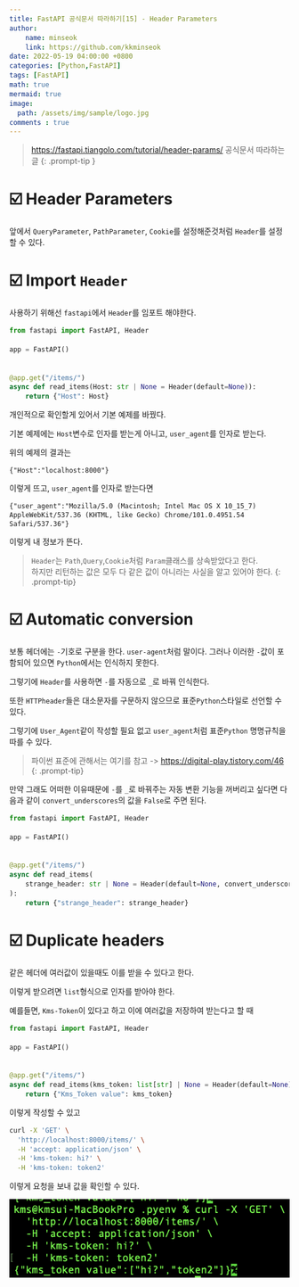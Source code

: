 ```yaml
---
title: FastAPI 공식문서 따라하기[15] - Header Parameters
author: 
    name: minseok
    link: https://github.com/kkminseok
date: 2022-05-19 04:00:00 +0800
categories: [Python,FastAPI]
tags: [FastAPI]
math: true
mermaid: true
image: 
  path: /assets/img/sample/logo.jpg
comments : true
---
```



> <https://fastapi.tiangolo.com/tutorial/header-params/> 공식문서 따라하는 글
{: .prompt-tip }

# ☑️ Header Parameters

앞에서 `QueryParameter`, `PathParameter`, `Cookie`를 설정해준것처럼 `Header`를 설정할 수 있다.

# ☑️ Import `Header`

사용하기 위해선 `fastapi`에서 `Header`를 임포트 해야한다.

```python
from fastapi import FastAPI, Header

app = FastAPI()


@app.get("/items/")
async def read_items(Host: str | None = Header(default=None)):
    return {"Host": Host}

```

개인적으로 확인할게 있어서 기본 예제를 바꿨다.

기본 예제에는 `Host`변수로 인자를 받는게 아니고, `user_agent`를 인자로 받는다.

위의 예제의 결과는
```text
{"Host":"localhost:8000"}
```

이렇게 뜨고, `user_agent`를 인자로 받는다면
```text
{"user_agent":"Mozilla/5.0 (Macintosh; Intel Mac OS X 10_15_7) AppleWebKit/537.36 (KHTML, like Gecko) Chrome/101.0.4951.54 Safari/537.36"}
```

이렇게 내 정보가 뜬다.

>`Header`는 `Path`,`Query`,`Cookie`처럼 `Param`클래스를 상속받았다고 한다.<br>하지만 리턴하는 값은 모두 다 같은 값이 아니라는 사실을 알고 있어야 한다.
{: .prompt-tip}

# ☑️ Automatic conversion

보통 헤더에는 `-`기호로 구분을 한다. `user-agent`처럼 말이다. 그러나 이러한 `-`값이 포함되어 있으면 `Python`에서는 인식하지 못한다. 

그렇기에 `Header`를 사용하면 `-`를 자동으로 `_`로 바꿔 인식한다.

또한 `HTTPheader`들은 대소문자를 구문하지 않으므로 표준`Python`스타일로 선언할 수 있다.

그렇기에 `User_Agent`같이 작성할 필요 없고 `user_agent`처럼 표준`Python` 명명규칙을 따를 수 있다.

> 파이썬 표준에 관해서는 여기를 참고 -> <https://digital-play.tistory.com/46>
{: .prompt-tip}

만약 그래도 어떠한 이유때문에 `-`를 `_`로 바꿔주는 자동 변환 기능을 꺼버리고 싶다면 다음과 같이 `convert_underscores`의 값을 `False`로 주면 된다.

```python
from fastapi import FastAPI, Header

app = FastAPI()


@app.get("/items/")
async def read_items(
    strange_header: str | None = Header(default=None, convert_underscores=False)
):
    return {"strange_header": strange_header}

```

# ☑️ Duplicate headers

같은 헤더에 여러값이 있을때도 이를 받을 수 있다고 한다.

이렇게 받으려면 `list`형식으로 인자를 받아야 한다.

예를들면, `Kms-Token`이 있다고 하고 이에 여러값을 저장하여 받는다고 할 때

```python
from fastapi import FastAPI, Header

app = FastAPI()


@app.get("/items/")
async def read_items(kms_token: list[str] | None = Header(default=None)):
    return {"Kms_Token value": kms_token}

```
이렇게 작성할 수 있고

```bash
curl -X 'GET' \
  'http://localhost:8000/items/' \
  -H 'accept: application/json' \
  -H 'kms-token: hi?' \
  -H 'kms-token: token2'

```
이렇게 요청을 보내 값을 확인할 수 있다.

![](/assets/img/fastapi_post/15_header.png)





